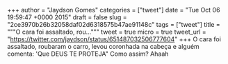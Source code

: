 
+++
author = "Jaydson Gomes"
categories = ["tweet"]
date = "Tue Oct 06 19:59:47 +0000 2015"
draft = false
slug = "2ce3970b26b32058daf02d6318575b47ae91148c"
tags = ["tweet"]
title = """O cara foi assaltado, rou..."""
tweet = true
micro = true
tweet_url = "https://twitter.com/jaydson/status/651487032506777604"
+++
O cara foi assaltado, roubaram o carro, levou coronhada na cabeça e alguém comenta: 'Que DEUS TE PROTEJA" Como assim? Ahaah
